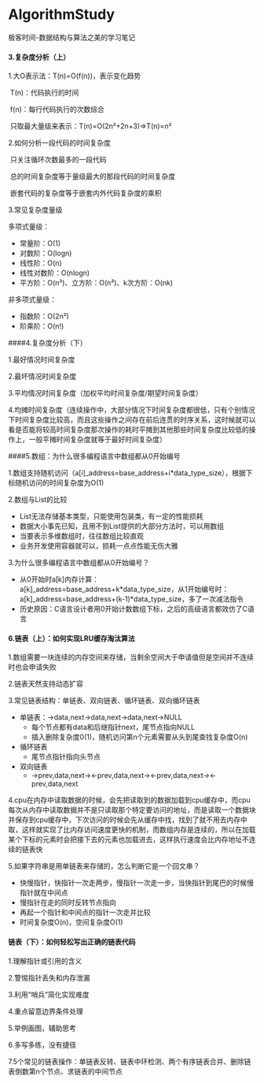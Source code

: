 # AlgorithmStudy
极客时间-数据结构与算法之美的学习笔记

#### 3.复杂度分析（上）

1.大O表示法：T(n)=O(f(n))，表示变化趋势

​	T(n)：代码执行的时间

​	f(n)：每行代码执行的次数综合

​	只取最大量级来表示：T(n)=O(2n²+2n+3)=>T(n)=n²

2.如何分析一段代码的时间复杂度

​	只关注循环次数最多的一段代码

​	总的时间复杂度等于量级最大的那段代码的时间复杂度

​	嵌套代码的复杂度等于嵌套内外代码复杂度的乘积

3.常见复杂度量级

多项式量级：

- 常量阶：O(1)
- 对数阶：O(logn)
- 线性阶：O(n)
- 线性对数阶：O(nlogn)
- 平方阶：O(n²)、立方阶：O(n³)、k次方阶：O(nk)

非多项式量级：

- 指数阶：O(2n²)
- 阶乘阶：O(n!)

####4.复杂度分析（下）

1.最好情况时间复杂度

2.最坏情况时间复杂度

3.平均情况时间复杂度（加权平均时间复杂度/期望时间复杂度）

4.均摊时间复杂度（连续操作中，大部分情况下时间复杂度都很低，只有个别情况下时间复杂度比较高，而且这些操作之间存在前后连贯的时序关系，这时候就可以看是否能将较高时间复杂度那次操作的耗时平摊到其他那些时间复杂度比较低的操作上，一般平摊时间复杂度就等于最好时间复杂度）

####5.数组：为什么很多编程语言中数组都从0开始编号

1.数组支持随机访问（a[i]_address=base_address+i*data_type_size），根据下标随机访问的时间复杂度为O(1)

2.数组与List的比较

- List无法存储基本类型，只能使用包装类，有一定的性能损耗
- 数据大小事先已知，且用不到List提供的大部分方法时，可以用数组
- 当要表示多维数组时，往往数组比较直观
- 业务开发使用容器就可以，损耗一点点性能无伤大雅

3.为什么很多编程语言中数组都从0开始编号？

- 从0开始时a[k]内存计算：a[k]_address=base_address+k*data_type_size，从1开始编号时：a[k]_address=base_address+(k-1)*data_type_size，多了一次减法指令
- 历史原因：C语言设计者用0开始计数数组下标，之后的高级语言都效仿了C语言

#### 6.链表（上）：如何实现LRU缓存淘汰算法

1.数组需要一块连续的内存空间来存储，当剩余空间大于申请值但是空间并不连续时也会申请失败

2.链表天然支持动态扩容

3.常见链表结构：单链表、双向链表、循环链表、双向循环链表

- 单链表：->data,next->data,next->data,next->NULL
  - 每个节点都有data和后继指针next，尾节点指向NULL
  - 插入删除复杂度0(1)，随机访问第n个元素需要从头到尾查找复杂度O(n)
- 循环链表
  - 尾节点指针指向头节点
- 双向链表
  - ->prev,data,next-><-prev,data,next-><-prev,data,next-><-prev,data,next

4.cpu在内存中读取数据的时候，会先把读取到的数据加载到cpu缓存中，而cpu每次从内存中读取数据并不是只读取那个特定要访问的地址，而是读取一个数据块并保存到cpu缓存中，下次访问的时候会先从缓存中找，找到了就不用去内存中取，这样就实现了比内存访问速度更快的机制，而数组内存是连续的，所以在加载某个下标的元素时会把接下去的元素也加载进去，这样执行速度会比内存地址不连续的链表快

5.如果字符串是用单链表来存储的，怎么判断它是一个回文串？

- 快慢指针，快指针一次走两步，慢指针一次走一步，当快指针到尾巴的时候慢指针就在中间点
- 慢指针在走的同时反转节点指向
- 再起一个指针和中间点的指针一次走并比较
- 时间复杂度O(n)，空间复杂度O(1)

#### 链表（下）：如何轻松写出正确的链表代码

1.理解指针或引用的含义

2.警惕指针丢失和内存泄漏

3.利用“哨兵”简化实现难度

4.重点留意边界条件处理

5.举例画图，辅助思考

6.多写多练，没有捷径

7.5个常见的链表操作：单链表反转、链表中环检测、两个有序链表合并、删除链表倒数第n个节点、求链表的中间节点

